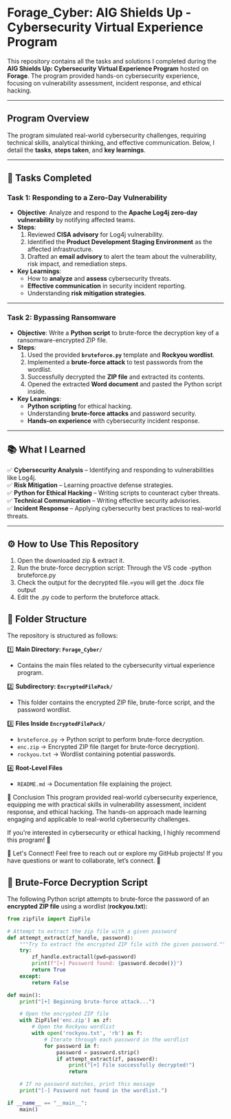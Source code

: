 # **Forage_Cyber: AIG Shields Up - Cybersecurity Virtual Experience Program**

This repository contains all the tasks and solutions I completed during the **AIG Shields Up: Cybersecurity Virtual Experience Program** hosted on **Forage**. The program provided hands-on cybersecurity experience, focusing on vulnerability assessment, incident response, and ethical hacking.

---

## **Program Overview**
The program simulated real-world cybersecurity challenges, requiring technical skills, analytical thinking, and effective communication. Below, I detail the **tasks**, **steps taken**, and **key learnings**.

---

## **📌 Tasks Completed**
### **Task 1: Responding to a Zero-Day Vulnerability**
- **Objective**: Analyze and respond to the **Apache Log4j zero-day vulnerability** by notifying affected teams.
- **Steps**:
  1. Reviewed **CISA advisory** for Log4j vulnerability.
  2. Identified the **Product Development Staging Environment** as the affected infrastructure.
  3. Drafted an **email advisory** to alert the team about the vulnerability, risk impact, and remediation steps.
- **Key Learnings**:
  - How to **analyze** and **assess** cybersecurity threats.
  - **Effective communication** in security incident reporting.
  - Understanding **risk mitigation strategies**.

---

### **Task 2: Bypassing Ransomware**
- **Objective**: Write a **Python script** to brute-force the decryption key of a ransomware-encrypted ZIP file.
- **Steps**:
  1. Used the provided **`bruteforce.py`** template and **Rockyou wordlist**.
  2. Implemented a **brute-force attack** to test passwords from the wordlist.
  3. Successfully decrypted the **ZIP file** and extracted its contents.
  4. Opened the extracted **Word document** and pasted the Python script inside.
- **Key Learnings**:
  - **Python scripting** for ethical hacking.
  - Understanding **brute-force attacks** and password security.
  - **Hands-on experience** with cybersecurity incident response.

---

## **📚 What I Learned**
✅ **Cybersecurity Analysis** – Identifying and responding to vulnerabilities like Log4j.  
✅ **Risk Mitigation** – Learning proactive defense strategies.  
✅ **Python for Ethical Hacking** – Writing scripts to counteract cyber threats.  
✅ **Technical Communication** – Writing effective security advisories.  
✅ **Incident Response** – Applying cybersecurity best practices to real-world threats.  

---

## **⚙️ How to Use This Repository**
1. Open the downloaded zip & extract it. 
2. Run the brute-force decryption script: Through the VS code 
-python bruteforce.py
3. Check the output for the decrypted file.=you will get the .docx file output
4. Edit the .py code to perform the bruteforce attack.

## 📂 Folder Structure

The repository is structured as follows:

1️⃣ **Main Directory: `Forage_Cyber/`**
   - Contains the main files related to the cybersecurity virtual experience program.

2️⃣ **Subdirectory: `EncryptedFilePack/`**
   - This folder contains the encrypted ZIP file, brute-force script, and the password wordlist.

3️⃣ **Files Inside `EncryptedFilePack/`**
   - `bruteforce.py` → Python script to perform brute-force decryption.
   - `enc.zip` → Encrypted ZIP file (target for brute-force decryption).
   - `rockyou.txt` → Wordlist containing potential passwords.

4️⃣ **Root-Level Files**
   - `README.md` → Documentation file explaining the project.


🎯 Conclusion
This program provided real-world cybersecurity experience, equipping me with practical skills in vulnerability assessment, incident response, and ethical hacking. The hands-on approach made learning engaging and applicable to real-world cybersecurity challenges.

If you're interested in cybersecurity or ethical hacking, I highly recommend this program! 🚀

💬 Let's Connect!
Feel free to reach out or explore my GitHub projects! If you have questions or want to collaborate, let’s connect. 🔐


## **🔐 Brute-Force Decryption Script**
The following Python script attempts to brute-force the password of an **encrypted ZIP file** using a wordlist (**rockyou.txt**):

```python
from zipfile import ZipFile

# Attempt to extract the zip file with a given password
def attempt_extract(zf_handle, password):
    """Try to extract the encrypted ZIP file with the given password."""
    try:
        zf_handle.extractall(pwd=password)
        print(f"[+] Password found: {password.decode()}")
        return True
    except:
        return False

def main():
    print("[+] Beginning brute-force attack...")

    # Open the encrypted ZIP file
    with ZipFile('enc.zip') as zf:
        # Open the Rockyou wordlist
        with open('rockyou.txt', 'rb') as f:
            # Iterate through each password in the wordlist
            for password in f:
                password = password.strip()
                if attempt_extract(zf, password):
                    print("[+] File successfully decrypted!")
                    return

    # If no password matches, print this message
    print("[-] Password not found in the wordlist.")

if __name__ == "__main__":
    main()
